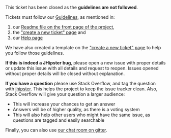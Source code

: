 This ticket has been closed as the **guidelines are not followed**.

Tickets must follow our [Guidelines](https://github.com/jhipster/generator-jhipster/blob/main/CONTRIBUTING.md), as mentioned in:

1.  our [Readme file on the front page of the project](https://github.com/jhipster/generator-jhipster/blob/main/README.md),
2.  the ["create a new ticket" page](https://github.com/jhipster/generator-jhipster/issues/new/choose) and
3.  our [Help page](https://www.jhipster.tech/help/)

We have also created a template on the ["create a new ticket" page](https://github.com/jhipster/generator-jhipster/issues/new/choose) to help you follow those guidelines.

**If this is indeed a JHipster bug**, please open a new issue with proper details or update this issue with all details and request to reopen.
Issues opened without proper details will be closed without explanation.

**If you have a question** please use Stack Overflow, and tag the question with [jhipster](http://stackoverflow.com/questions/tagged/jhipster). This helps the project to keep the issue tracker clean. Also, Stack Overflow will give your question a larger audience:

-   This will increase your chances to get an answer
-   Answers will be of higher quality, as there is a voting system
-   This will also help other users who might have the same issue, as questions are tagged and easily searchable

Finally, you can also use [our chat room on gitter](https://gitter.im/jhipster/generator-jhipster).
